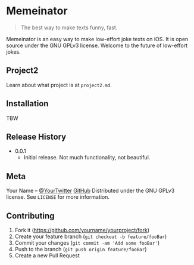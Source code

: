 # Memeinator
> The best way to make texts funny, fast.

Memeinator is an easy way to make low-effort joke texts on iOS. It is open source under the GNU GPLv3 license. Welcome to the future of low-effort jokes.

## Project2
Learn about what project is at ``project2.md``.

## Installation
TBW

## Release History

* 0.0.1
    * Initial release. Not much functionality, not beautiful.

## Meta

Your Name – [@YourTwitter](https://twitter.com/SwiftCoderJoe)
[GitHub](https://github.com/SwiftCoderJoe)
Distributed under the GNU GPLv3 license. See ``LICENSE`` for more information.

## Contributing

1. Fork it (<https://github.com/yourname/yourproject/fork>)
2. Create your feature branch (`git checkout -b feature/fooBar`)
3. Commit your changes (`git commit -am 'Add some fooBar'`)
4. Push to the branch (`git push origin feature/fooBar`)
5. Create a new Pull Request